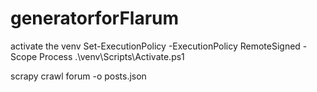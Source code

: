 # generatorforFlarum

activate the venv
Set-ExecutionPolicy -ExecutionPolicy RemoteSigned -Scope Process
.\venv\Scripts\Activate.ps1


scrapy crawl forum -o posts.json

